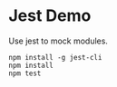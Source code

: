 Jest Demo
==========

Use jest to mock modules.

```
npm install -g jest-cli
npm install
npm test
```